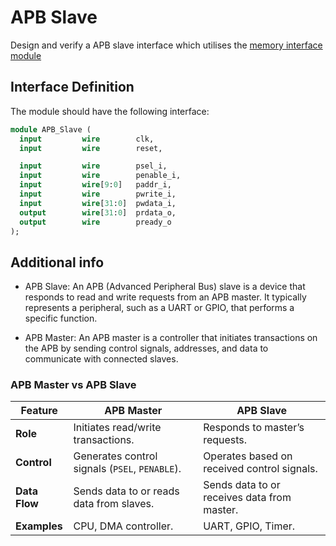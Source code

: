 # APB Slave

Design and verify a APB slave interface which utilises the [memory interface module](../Simple_Memory_Interface/)

## Interface Definition

The module should have the following interface:

```SystemVerilog
module APB_Slave (
  input         wire        clk,
  input         wire        reset,

  input         wire        psel_i,
  input         wire        penable_i,
  input         wire[9:0]   paddr_i,
  input         wire        pwrite_i,
  input         wire[31:0]  pwdata_i,
  output        wire[31:0]  prdata_o,
  output        wire        pready_o
);
```

## Additional info 

- APB Slave: An APB (Advanced Peripheral Bus) slave is a device that responds to read and write requests from an APB master. It typically represents a peripheral, such as a UART or GPIO, that performs a specific function.

- APB Master: An APB master is a controller that initiates transactions on the APB by sending control signals, addresses, and data to communicate with connected slaves.

### APB Master vs APB Slave

| **Feature**          | **APB Master**                          | **APB Slave**                           |
|-----------------------|-----------------------------------------|-----------------------------------------|
| **Role**             | Initiates read/write transactions.     | Responds to master’s requests.          |
| **Control**          | Generates control signals (`PSEL`, `PENABLE`). | Operates based on received control signals. |
| **Data Flow**        | Sends data to or reads data from slaves.| Sends data to or receives data from master. |
| **Examples**         | CPU, DMA controller.                   | UART, GPIO, Timer.                      |
